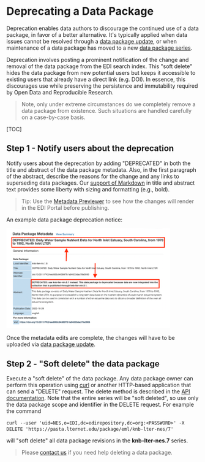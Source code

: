 # Deprecating a Data Package

Deprecation enables data authors to discourage the continued use of a data package, in favor of a better alternative. It's typically applied when data issues cannot be resolved through a [data package update](/templates/resources/updating-a-data-package.md), or when maintenance of a data package has moved to a new [data package series](/templates/resources/the-data-package.md#versioning-data-packages). 

Deprecation involves posting a prominent notification of the change and removal of the data package from the EDI search index. This "soft delete" hides the data package from new potential users but keeps it accessible to existing users that already have a direct link (e.g. DOI). In essence, this discourages use while preserving the persistence and immutability required by Open Data and Reproducible Research.

> Note, only under extreme circumstances do we completely remove a data package from existence. Such situations are handled carefully on a case-by-case basis.

[TOC]

## Step 1 - Notify users about the deprecation

Notify users about the deprecation by adding "DEPRECATED" in both the title and abstract of the data package metadata. Also, in the first paragraph of the abstract, describe the reasons for the change and any links to superseding data packages. Our [support of Markdown](/templates/news/news-20210430.00.md) in title and abstract text provides some liberty with sizing and formatting (e.g., bold).

> Tip: Use the [Metadata Previewer](https://portal.edirepository.org/nis/metadataPreviewer.jsp) to see how the changes will render in the EDI Portal before publishing.

An example data package deprecation notice:

<img class="screen-shot" src="/static/images/deprecation-notice.png" alt="Deprecation notice" width="85%">

Once the metadata edits are complete, the changes will have to be uploaded via [data package update](/templates/resources/updating-a-data-package.md).

## Step 2 - "Soft delete" the data package

Execute a "soft delete" of the data package. Any data package owner can perform this operation using [curl](https://en.wikipedia.org/wiki/CURL) or another HTTP-based application that can send a "DELETE" request. The delete method is described in the [API documentation](https://nam02.safelinks.protection.outlook.com/?url=https%3A%2F%2Fpasta.lternet.edu%2Fpackage%2Fdocs%2Fapi%23DELETE%2520%3A%2520%2Feml%2F%257Bscope%257D%2F%257Bidentifier%257D&data=05%7C01%7Cjfutrelle%40whoi.edu%7C4786c822c02c43dedc0d08dabce50e7e%7Cd44c5cc6d18c46cc8abd4fdf5b6e5944%7C0%7C0%7C638029989235147987%7CUnknown%7CTWFpbGZsb3d8eyJWIjoiMC4wLjAwMDAiLCJQIjoiV2luMzIiLCJBTiI6Ik1haWwiLCJXVCI6Mn0%3D%7C3000%7C%7C%7C&sdata=ewGg%2BUuazIME6VLxGHE2hjVBXr51p8uVdXxRmSZeEE8%3D&reserved=0). Note that the entire series will be "soft deleted", so use only the data package scope and identifier in the DELETE request. For example the command

```
curl --user 'uid=NES,o=EDI,dc=edirepository,dc=org:<PASSWORD>' -X DELETE 'https://pasta.lternet.edu/package/eml/knb-lter-nes/7'
```

will "soft delete" all data package revisions in the **knb-lter-nes.7** series.

> Please [contact us](/templates/support/contact-us.md) if you need help deleting a data package.
